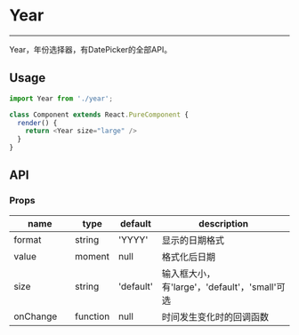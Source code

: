 # Year
---

Year，年份选择器，有DatePicker的全部API。

## Usage

```js
import Year from './year';

class Component extends React.PureComponent {
  render() {
    return <Year size="large" />
  }
}
```

## API

### Props

<table class="table table-bordered table-striped">
  <thead>
    <tr>
      <th style="width: 100px;">name</th>
      <th style="width: 50px;">type</th>
      <th style="width: 50px;">default</th>
      <th>description</th>
    </tr>
  </thead>
  <tbody>
    <tr>
      <td>format</td>
      <td>string</td>
      <td>'YYYY'</td>
      <td>显示的日期格式</td>
    </tr>
    <tr>
      <td>value</td>
      <td>moment</td>
      <td>null</td>
      <td>格式化后日期</td>
    </tr>
    <tr>
      <td>size</td>
      <td>string</td>
      <td>'default'</td>
      <td>输入框大小，有'large'，'default'，'small'可选</td>
    </tr>
    <tr>
      <td>onChange</td>
      <td>function</td>
      <td>null</td>
      <td>时间发生变化时的回调函数</td>
    </tr>
  </tbody>
</table>

